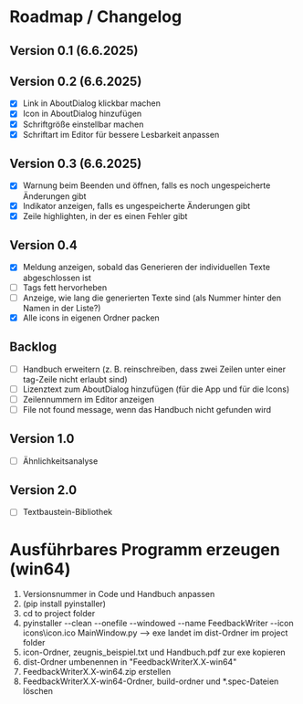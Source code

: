 Roadmap / Changelog
===================

Version 0.1 (6.6.2025)
----------------------

Version 0.2 (6.6.2025)
----------------------

- [x] Link in AboutDialog klickbar machen
- [x] Icon in AboutDialog hinzufügen
- [x] Schriftgröße einstellbar machen
- [x] Schriftart im Editor für bessere Lesbarkeit anpassen

Version 0.3 (6.6.2025)
-----------------------

- [x] Warnung beim Beenden und öffnen, falls es noch ungespeicherte Änderungen gibt
- [x] Indikator anzeigen, falls es ungespeicherte Änderungen gibt
- [x] Zeile highlighten, in der es einen Fehler gibt

Version 0.4
-----------

- [x] Meldung anzeigen, sobald das Generieren der individuellen Texte abgeschlossen ist
- [ ] Tags fett hervorheben
- [ ] Anzeige, wie lang die generierten Texte sind (als Nummer hinter den Namen in der Liste?)
- [x] Alle icons in eigenen Ordner packen

Backlog
-------

- [ ] Handbuch erweitern (z. B. reinschreiben, dass zwei Zeilen unter einer tag-Zeile nicht erlaubt sind)
- [ ] Lizenztext zum AboutDialog hinzufügen (für die App und für die Icons)
- [ ] Zeilennummern im Editor anzeigen
- [ ] File not found message, wenn das Handbuch nicht gefunden wird

Version 1.0
-----------

- [ ] Ähnlichkeitsanalyse

Version 2.0
-----------

- [ ] Textbaustein-Bibliothek

Ausführbares Programm erzeugen (win64)
======================================

1) Versionsnummer in Code und Handbuch anpassen
2) (pip install pyinstaller)
3) cd to project folder
4) pyinstaller --clean --onefile --windowed --name FeedbackWriter --icon icons\icon.ico MainWindow.py --> exe landet im dist-Ordner im project folder
5) icon-Ordner, zeugnis_beispiel.txt und Handbuch.pdf zur exe kopieren
6) dist-Ordner umbenennen in "FeedbackWriterX.X-win64"
7) FeedbackWriterX.X-win64.zip erstellen
8) FeedbackWriterX.X-win64-Ordner, build-ordner und *.spec-Dateien löschen